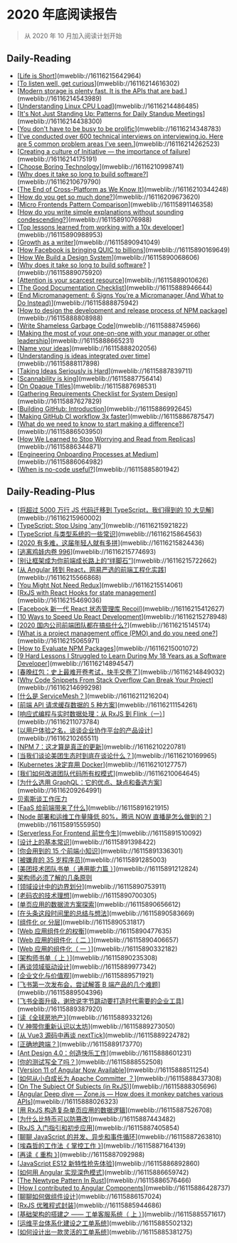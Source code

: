 # 2020 年底阅读报告

> 从 2020 年 10 月加入阅读计划开始

## Daily-Reading

- [[Life is Short](http://paulgraham.com/vb.html)](mweblib://16116215642964)
- [[To listen well, get curious](https://www.benkuhn.net/listen/)](mweblib://16116214616302)
- [[Modern storage is plenty fast. It is the APIs that are bad.](https://itnext.io/modern-storage-is-plenty-fast-it-is-the-apis-that-are-bad-6a68319fbc1a)](mweblib://16116214543989)
- [[Understanding Linux CPU Load](https://scoutapm.com/blog/understanding-load-averages)](mweblib://16116214486485)
- [[It's Not Just Standing Up: Patterns for Daily Standup Meetings](https://www.martinfowler.com/articles/itsNotJustStandingUp.html)](mweblib://16116214438300)
- [[You don't have to be busy to be prolific](https://thesephist.com/posts/momentum/)](mweblib://16116214348783)
- [[I’ve conducted over 600 technical interviews on interviewing.io. Here are 5 common problem areas I’ve seen.](https://blog.interviewing.io/ive-conducted-over-600-technical-interviews-on-interviewing-io-here-are-5-common-problem-areas-ive-seen)](mweblib://16116214262523)
- [[Creating a culture of Initiative — the importance of failure](https://medium.com/@jgefroh/guiding-organizational-cultures-initiative-the-importance-of-failure-61b9c37aa810)](mweblib://16116214175191)
- [[Choose Boring Technology](https://mcfunley.com/choose-boring-technology)](mweblib://16116210998741)
- [[Why does it take so long to build software?](https://www.simplethread.com/why-does-it-take-so-long-to-build-software/)](mweblib://16116210679790)
- [[The End of Cross-Platform as We Know It](https://medium.com/swlh/the-end-of-cross-platform-as-we-know-it-dad658d96b8)](mweblib://16116210344248)
- [[How do you get so much done?](https://linus.coffee/note/schedule)](mweblib://16116209673620)
- [[Micro Frontends Pattern Comparison](https://blog.bitsrc.io/microfrontend-pattern-comparison-c50a9d2e4172)](mweblib://16115891146358)
- [[How do you write simple explanations without sounding condescending?](https://jvns.ca/blog/2020/11/15/simple-explanations-without-sounding-condescending/)](mweblib://16115891076988)
- [[Top lessons learned from working with a 10x developer](https://levelup.gitconnected.com/top-lessons-learned-from-working-with-a-10x-developer-51de12383e25)](mweblib://16115890988953)
- [[Growth as a writer](https://linus.coffee/note/writing-growth/)](mweblib://16115890941049)
- [[How Facebook is bringing QUIC to billions](https://engineering.fb.com/2020/10/21/networking-traffic/how-facebook-is-bringing-quic-to-billions/)](mweblib://16115890169649)
- [[How We Build a Design System](https://blog.bitsrc.io/how-we-build-our-design-system-15713a1f1833)](mweblib://16115890068606)
- [[Why does it take so long to build software?](https://www.simplethread.com/why-does-it-take-so-long-to-build-software/) ](mweblib://16115889075920)
- [[Attention is your scarcest resource](https://www.benkuhn.net/attention/)](mweblib://16115889010626)
- [[The Good Documentation Checklist](https://medium.com/better-practices/the-good-documentation-checklist-1ef992192f15)](mweblib://16115888946644)
- [[End Micromanagement: 6 Signs You’re a Micromanager (And What to Do Instead)](https://unito.io/blog/micromanagement-signs/)](mweblib://16115888875942)
- [[How to design the development and release process of NPM package](https://developpaper.com/how-to-design-the-development-and-release-process-of-npm-package/)](mweblib://16115888808988)
- [[Write Shameless Garbage Code](https://levelup.gitconnected.com/write-shameless-garbage-code-ba6f79d46ed9)](mweblib://16115888745966)
- [[Making the most of your one-on-one with your manager or other leadership](https://stackoverflow.blog/2020/10/27/make-the-most-one-on-one-with-your-manager-successful/)](mweblib://16115888665231)
- [[Name your ideas](https://thesephist.com/posts/names/)](mweblib://16115888202056)
- [[Understanding is ideas integrated over time](https://linus.coffee/note/ideas-integrated-over-time/)](mweblib://16115888117898)
- [[Taking Ideas Seriously is Hard](https://neilkakkar.com/taking-ideas-seriously.html)](mweblib://16115887839711)
- [[Scannability is king](https://linus.coffee/note/scannability/)](mweblib://16115887756414)
- [[On Opaque Titles](https://linus.coffee/note/opaque-titles/)](mweblib://16115887698531)
- [[Gathering Requirements Checklist for System Design](https://neilkakkar.com/requirements-checklist.html)](mweblib://16115887627829)
- [[Building GitHub: Introduction](https://github.blog/2020-10-29-building-github-introduction/)](mweblib://16115886992645)
- [[Making GitHub CI workflow 3x faster](https://github.blog/2020-10-29-making-github-ci-workflow-3x-faster/)](mweblib://16115886787547)
- [[What do we need to know to start making a difference?](https://linus.coffee/note/knowledge/)](mweblib://16115886503950)
- [[How We Learned to Stop Worrying and Read from Replicas](https://medium.com/box-tech-blog/how-we-learned-to-stop-worrying-and-read-from-replicas-58cc43973638)](mweblib://16115886344871)
- [[Engineering Onboarding Processes at Medium](https://medium.engineering/engineering-onboarding-processes-at-medium-368095116ac3)](mweblib://16115886064982)
- [[When is no-code useful?](https://linus.coffee/note/no-code/)](mweblib://16115885801942)

## Daily-Reading-Plus

- [[将超过 5000 万行 JS 代码迁移到 TypeScript，我们得到的 10 大见解](https://mp.weixin.qq.com/s/iC-wI4mK48b0hq0HvGrZ8g)](mweblib://16116215960002)
- [[TypeScript: Stop Using 'any'](https://thoughtbot.com/blog/typescript-stop-using-any-there-s-a-type-for-that)](mweblib://16116215921822)
- [[TypeScript 与类型系统的一些常识](https://hijiangtao.github.io/2020/07/12/Notes-About-TypeScript-And-Type-System/)](mweblib://16116215864563)
- [[2020 有多难，这届年轻人就有多拼](https://mp.weixin.qq.com/s/Q8q1YOCVB64qk2teVuNdZg)](mweblib://16116215824436)
- [[逃离鸡娃内卷 996](https://mp.weixin.qq.com/s/ZgvU8rPHRy39mAqjijBCNA)](mweblib://16116215774693)
- [[别让框架成为你前端成长路上的“绊脚石”](https://mp.weixin.qq.com/s/NKZS016CCkEnpxRO_YvCWA)](mweblib://16116215722662)
- [[从 Angular 转到 React，网易严选的前端工程化实践](https://mp.weixin.qq.com/s/6NBaHzMtTCmEk3SKJQDTUQ)](mweblib://16116215566868)
- [[You Might Not Need Redux](https://medium.com/@dan_abramov/you-might-not-need-redux-be46360cf367)](mweblib://16116215514061)
- [[RxJS with React Hooks for state management](https://blog.logrocket.com/rxjs-with-react-hooks-for-state-management/)](mweblib://16116215469036)
- [[Facebook 新一代 React 状态管理库 Recoil](https://mp.weixin.qq.com/s/D867pstcuk4TszMn3zRJRw)](mweblib://16116215412627)
- [[10 Ways to Speed Up React Development](https://thecarrots.io/blog/10-ways-to-speed-up-react-development)](mweblib://16116215278948)
- [[2020 国内公司前端团队都在搞些什么?](https://www.zhihu.com/question/398940598/answer/1269685808)](mweblib://16116215145174)
- [[What is a project management office (PMO) and do you need one?](https://www.cio.com/article/2441862/what-is-a-project-management-office-pmo-and-do-you-need-one.html)](mweblib://16116215065971)
- [[How to Evaluate NPM Packages](https://thecarrots.io/blog/how-to-evaluate-npm-packages)](mweblib://16116215001072)
- [[9 Hard Lessons I Struggled to Learn During My 18 Years as a Software Developer](https://medium.com/better-programming/9-hard-lessons-i-struggled-to-learn-during-my-18-years-as-a-software-developer-14f28512f647)](mweblib://16116214894547)
- [[春晚红包：史上最难开卷考试，快手交卷了](https://www.infoq.cn/article/bfqyesqahr0vrd01iq0f)](mweblib://16116214849032)
- [[Why Code Snippets From Stack Overflow Can Break Your Project](https://medium.com/better-programming/why-code-snippets-from-stack-overflow-can-break-your-project-ced579a48ddb)](mweblib://16116214699298)
- [[什么是 ServiceMesh？](https://zhuanlan.zhihu.com/p/61901608)](mweblib://16116211216204)
- [[前端 API 请求缓存数据的 5 种方案](https://mp.weixin.qq.com/s/cr40UtTqrgqzjLUdqxE4xw)](mweblib://16116211154261)
- [[响应式编程与实时数据处理：从 RxJS 到 Flink（一）](https://zhuanlan.zhihu.com/p/335227503)](mweblib://16116211073784)
- [[以用户体验之名，谈谈企业协作平台的产品设计](https://mp.weixin.qq.com/s/RsPPcxNVbiLfTXf1CbLx1A)](mweblib://16116210265511)
- [[NPM 7：这才算是真正的更新](https://mp.weixin.qq.com/s/b60GxkCWA_adjUuO-kT13Q)](mweblib://16116210220781)
- [[当我们谈论美团生态时到底在谈论什么？](https://mp.weixin.qq.com/s/OC_YEkv7pd57IyjTvMwQ8Q)](mweblib://16116210169965)
- [[Kubernetes 决定弃用 Docker](https://mp.weixin.qq.com/s/TcLe_Sq0p2uyGZg9FKEanA)](mweblib://16116210127757)
- [[我们如何改进团队代码所有权模式](https://mp.weixin.qq.com/s/M39LxZAgBFefIsUzq6La8A)](mweblib://16116210064645)
- [[为什么选用 GraphQL：它的优点、缺点和备选方案](https://www.jianshu.com/p/f45fe96de908)](mweblib://16116209264991)
- [贝索斯谈工作压力](mweblib://16116209195290)
- [[FaaS 给前端带来了什么](http://www.ayqy.net/blog/faas-and-frontend/)](mweblib://16115891621915)
- [[Node 部署和运维工作量降低 80%，腾讯 NOW 直播是怎么做到的？](https://mp.weixin.qq.com/s/IWRBTO4vRFJZlb48gLYPnw)](mweblib://16115891555950)
- [[Serverless For Frontend 前世今生](https://zhuanlan.zhihu.com/p/77095720)](mweblib://16115891510092)
- [[设计上的基本常识](https://dubbo.apache.org/zh-cn/docs/dev/principals/general-knowledge.html)](mweblib://16115891398422)
- [[你会用到的 15 个前端小知识](https://mp.weixin.qq.com/s/IMQhGAS_TaCDDITgl4Ekew)](mweblib://16115891336301)
- [[被嫌弃的 35 岁程序员](https://mp.weixin.qq.com/s/ri9eik51MLh8ksesktJYqg)](mweblib://16115891285003)
- [[美团技术团队书单（ 通用能力篇 ）](https://mp.weixin.qq.com/s/5nUqazLLV67H824Jg6kd_A)](mweblib://16115891212824)
- [架构师必须了解的几条原则](mweblib://16115890829889)
- [[领域设计中的边界划分](https://insights.thoughtworks.cn/ddd-aggregation-bounded-context)](mweblib://16115890753911)
- [[老码农的技术理想](https://github.com/xufei/blog/issues/16)](mweblib://16115890700305)
- [[单页应用的数据流方案探索](https://github.com/xufei/blog/issues/47)](mweblib://16115890656612)
- [[在头条这段时间里的总结与想法](https://github.com/yunmc/blog/issues/1)](mweblib://16115890583669)
- [[组件化 or 分层](https://github.com/xufei/blog/issues/50)](mweblib://16115890531817)
- [[Web 应用组件化的权衡](https://github.com/xufei/blog/issues/22)](mweblib://16115890477635)
- [[Web 应用的组件化（ 二 ）](https://github.com/xufei/blog/issues/7)](mweblib://16115890406657)
- [[Web 应用的组件化（ 一 ）](https://github.com/xufei/blog/issues/6)](mweblib://16115890332182)
- [[架构师书单（ 上 ）](https://mp.weixin.qq.com/s/7ehggbjtIvEk002CUlNuBw)](mweblib://16115890235308)
- [[再谈领域驱动设计](https://mp.weixin.qq.com/s/6mJGwth9i90Eu8MI6AjKxQ)](mweblib://16115889977342)
- [[企业文化与价值观](https://github.com/xufei/blog/issues/12)](mweblib://16115889571921)
- [[飞书第一次发布会，尝试解答 B 端产品的几个难题](https://mp.weixin.qq.com/s/qbSgnXABuFa_bfvBRABC4Q)](mweblib://16115889504396)
- [[飞书全面升级，谢欣说字节跳动要打造时代需要的企业工具](https://mp.weixin.qq.com/s/Qb75lLbjYk3w_WE1nsHqVw)](mweblib://16115889387920)
- [[读《全球房地产》](https://mp.weixin.qq.com/s/IK5HLaf_Q6vuM6JCvwb_TA)](mweblib://16115889332126)
- [[V 神带你重新认识以太坊](https://mp.weixin.qq.com/s/hS_t5f0RIokiA32UUfJ1Fg)](mweblib://16115889273050)
- [[从 Vue3 源码中再谈 nextTick](https://mp.weixin.qq.com/s/mw_v2pIsQOjuA_olPuECzg)](mweblib://16115889224782)
- [[正确地跨端？](https://mp.weixin.qq.com/s/WZ7xiX3YHyF7CnJZ6R7jvg)](mweblib://16115889173770)
- [[Ant Design 4.0：创造快乐工作](https://zhuanlan.zhihu.com/p/269913164)](mweblib://16115888601231)
- [[你的测试写全了吗？](https://mp.weixin.qq.com/s/Sk8qfmh6VjRDHO6dMaQBhA)](mweblib://16115888552508)
- [[Version 11 of Angular Now Available](https://blog.angular.io/version-11-of-angular-now-available-74721b7952f7)](mweblib://16115888511254)
- [[如何从小白成长为 Apache Committer ？](http://wuchong.me/blog/2019/02/12/how-to-become-apache-committer/)](mweblib://16115888437308)
- [[On The Subject Of Subjects (in RxJS)](https://medium.com/@benlesh/on-the-subject-of-subjects-in-rxjs-2b08b7198b93)](mweblib://16115888305696)
- [[Angular Deep dive — Zone.js — How does it monkey patches various APIs](https://medium.com/reverse-engineering-angular/angular-deep-dive-zone-js-how-does-it-monkey-patches-various-apis-9cc1c7fcc321)](mweblib://16115888026323)
- [[用 RxJS 构造复杂单页应用的数据逻辑](https://github.com/xufei/blog/issues/38)](mweblib://16115887526708)
- [[为什么比特币可以防篡改](https://draveness.me/whys-the-design-bitcoin-database/)](mweblib://16115887443482)
- [[RxJS 入门指引和初步应用](https://github.com/xufei/blog/issues/44)](mweblib://16115887405854)
- [[聊聊 JavaScript 的并发、异步和事件循环](https://zhuanlan.zhihu.com/p/266687842)](mweblib://16115887263810)
- [[埃森哲的工作法《 掌控工作 》](https://mp.weixin.qq.com/s/9LBwfuZLtKDaD7cfXBtJkQ)](mweblib://16115887164139)
- [[再读《 重构 》](https://mp.weixin.qq.com/s/bSaOGdmcA9ctwPwDqvTjjQ)](mweblib://16115887092988)
- [[JavaScript ES12 新特性抢先体验](https://mp.weixin.qq.com/s/T2IkxRp_PXkhk8T_ciLvjw)](mweblib://16115886892860)
- [[如何用 Angular 实现深色模式](https://mp.weixin.qq.com/s/1tRWozobzzvTKjjbyyb0Kw)](mweblib://16115886659742)
- [[The Newtype Pattern In Rust](https://www.worthe-it.co.za/blog/2020-10-31-newtype-pattern-in-rust.html)](mweblib://16115886576466)
- [[How I contributed to Angular Components](https://blog.angular.io/how-i-contributed-to-angular-components-b3a8830ca268)](mweblib://16115886428737)
- [[聊聊如何做组件设计](https://mp.weixin.qq.com/s/_nXuFiuv6-HhN-Vkg6OkRw)](mweblib://16115886157024)
- [[RxJS 优雅程式封装](https://www.youtube.com/watch?v=f1KjK8irCbY)](mweblib://16115885944686)
- [[基础架构的搭建之 —— 工单客服系统（ 上 ）](https://www.jianshu.com/p/7b3a8809dd25)](mweblib://16115885571617)
- [[运维平台体系化建设之工单系统](http://loonapp.com/blog/52/)](mweblib://16115885502132)
- [[如何设计出一款灵活的工单系统](http://www.woshipm.com/pd/3843111.html)](mweblib://16115885381275)
